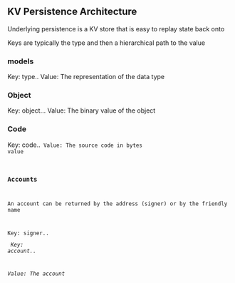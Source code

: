 ## KV Persistence Architecture

Underlying persistence is a KV store that is easy to replay state back onto

Keys are typically the type and then a hierarchical path to the value

### models
Key: type.<namespace>.<type>
Value: The representation of the data type

### Object
Key: object.<namespace>.<type>.<object>
Value: The binary value of the object

### Code
Key: code.<namespace>.<code>
Value: The source code in bytes value

### Accounts
An account can be returned by the address (signer) or by the friendly name

Key: signer.<namespace>.<address>
Key: account.<namespace>.<account>

Value: The account